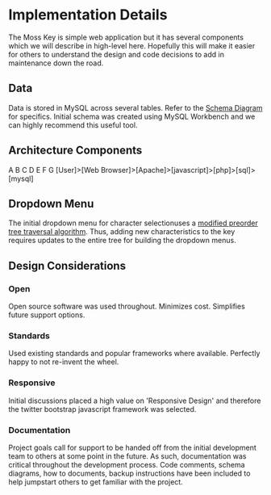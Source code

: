 # Implementation Details
The Moss Key is simple web application but it has several components which we will describe in high-level here.  Hopefully this will make it easier for others to understand the design and code decisions to add in maintenance down the road.

## Data
Data is stored in MySQL across several tables.  Refer to the [Schema Diagram](https://docs.google.com/drawings/d/1hsYuWH6XhbKBrbOBh2Q-OVCEWxAa-OF5mJIrrtirZ84/edit) for specifics.  Initial schema was created using MySQL Workbench and we can highly recommend this useful tool.


## Architecture Components
   A         B            C         D         E     F      G
 [User]>[Web Browser]>[Apache]>[javascript]>[php]>[sql]>[mysql]


## Dropdown Menu
The initial dropdown menu for character selectionuses a [modified preorder tree traversal algorithm](http://mikehillyer.com/articles/managing-hierarchical-data-in-mysql/).  Thus, adding new characteristics to the key requires updates to the entire tree for building the dropdown menus.

## Design Considerations
### Open
Open source software was used throughout.  Minimizes cost.  Simplifies future support options.
### Standards
Used existing standards and popular frameworks where available.  Perfectly happy to not re-invent the wheel.
### Responsive
Initial discussions placed a high value on 'Responsive Design' and therefore the twitter bootstrap javascript framework was selected. 
### Documentation
Project goals call for support to be handed off from the initial development team to others at some point in the future.  As such, documentation was critical throughout the development process.  Code comments, schema diagrams, how to documents, backup instructions have been included to help jumpstart others to get familiar with the project. 

